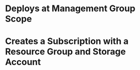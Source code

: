 # Deploys at Management Group Scope
# Creates a Subscription with a Resource Group and Storage Account
